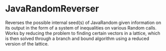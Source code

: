 # JavaRandomReverser
Reverses the possible internal seed(s) of JavaRandom given information on its output in the form of a system of inequalities on various Random calls. Works by reducing the problem to finding certain vectors in a lattice, which is then solved through a branch and bound algorithm using a reduced version of the lattice.
